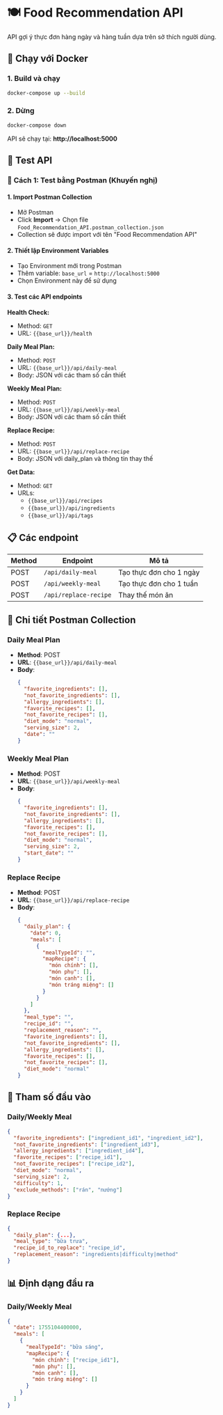 # 🍽️ Food Recommendation API

API gợi ý thực đơn hàng ngày và hàng tuần dựa trên sở thích người dùng.

## 🐳 Chạy với Docker

### 1. Build và chạy
```bash
docker-compose up --build
```

### 2. Dừng
```bash
docker-compose down
```

API sẽ chạy tại: **http://localhost:5000**

## 🧪 Test API

### 🚀 **Cách 1: Test bằng Postman (Khuyến nghị)**

#### 1. Import Postman Collection
- Mở Postman
- Click **Import** → Chọn file `Food_Recommendation_API.postman_collection.json`
- Collection sẽ được import với tên "Food Recommendation API"

#### 2. Thiết lập Environment Variables
- Tạo Environment mới trong Postman
- Thêm variable: `base_url` = `http://localhost:5000`
- Chọn Environment này để sử dụng

#### 3. Test các API endpoints

**Health Check:**
- Method: `GET`
- URL: `{{base_url}}/health`

**Daily Meal Plan:**
- Method: `POST`
- URL: `{{base_url}}/api/daily-meal`
- Body: JSON với các tham số cần thiết

**Weekly Meal Plan:**
- Method: `POST`
- URL: `{{base_url}}/api/weekly-meal`
- Body: JSON với các tham số cần thiết

**Replace Recipe:**
- Method: `POST`
- URL: `{{base_url}}/api/replace-recipe`
- Body: JSON với daily_plan và thông tin thay thế

**Get Data:**
- Method: `GET`
- URLs: 
  - `{{base_url}}/api/recipes`
  - `{{base_url}}/api/ingredients`
  - `{{base_url}}/api/tags`

## 📋 Các endpoint

| Method | Endpoint | Mô tả |
|--------|----------|-------|
| POST | `/api/daily-meal` | Tạo thực đơn cho 1 ngày |
| POST | `/api/weekly-meal` | Tạo thực đơn cho 1 tuần |
| POST | `/api/replace-recipe` | Thay thế món ăn |

## 🎯 **Chi tiết Postman Collection**

### **Daily Meal Plan**
- **Method**: POST
- **URL**: `{{base_url}}/api/daily-meal`
- **Body**: 
  ```json
  {
    "favorite_ingredients": [],
    "not_favorite_ingredients": [],
    "allergy_ingredients": [],
    "favorite_recipes": [],
    "not_favorite_recipes": [],
    "diet_mode": "normal",
    "serving_size": 2,
    "date": ""
  }
  ```

### **Weekly Meal Plan**
- **Method**: POST
- **URL**: `{{base_url}}/api/weekly-meal`
- **Body**: 
  ```json
  {
    "favorite_ingredients": [],
    "not_favorite_ingredients": [],
    "allergy_ingredients": [],
    "favorite_recipes": [],
    "not_favorite_recipes": [],
    "diet_mode": "normal",
    "serving_size": 2,
    "start_date": ""
  }
  ```

### **Replace Recipe**
- **Method**: POST
- **URL**: `{{base_url}}/api/replace-recipe`
- **Body**: 
  ```json
  {
    "daily_plan": {
      "date": 0,
      "meals": [
        {
          "mealTypeId": "",
          "mapRecipe": {
            "món chính": [],
            "món phụ": [],
            "món canh": [],
            "món tráng miệng": []
          }
        }
      ]
    },
    "meal_type": "",
    "recipe_id": "",
    "replacement_reason": "",
    "favorite_ingredients": [],
    "not_favorite_ingredients": [],
    "allergy_ingredients": [],
    "favorite_recipes": [],
    "not_favorite_recipes": [],
    "diet_mode": "normal"
  }
  ```

## 🔧 Tham số đầu vào

### Daily/Weekly Meal
```json
{
  "favorite_ingredients": ["ingredient_id1", "ingredient_id2"],
  "not_favorite_ingredients": ["ingredient_id3"],
  "allergy_ingredients": ["ingredient_id4"],
  "favorite_recipes": ["recipe_id1"],
  "not_favorite_recipes": ["recipe_id2"],
  "diet_mode": "normal",
  "serving_size": 2,
  "difficulty": 1,
  "exclude_methods": ["rán", "nướng"]
}
```

### Replace Recipe
```json
{
  "daily_plan": {...},
  "meal_type": "bữa trưa",
  "recipe_id_to_replace": "recipe_id",
  "replacement_reason": "ingredients|difficulty|method"
}
```

## 📊 Định dạng đầu ra

### Daily/Weekly Meal
```json
{
  "date": 1755104400000,
  "meals": [
    {
      "mealTypeId": "bữa sáng",
      "mapRecipe": {
        "món chính": ["recipe_id1"],
        "món phụ": [],
        "món canh": [],
        "món tráng miệng": []
      }
    }
  ]
}
```
